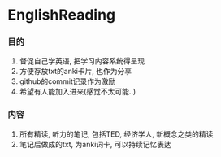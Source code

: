 # EnglishReading
### 目的
1. 督促自己学英语, 把学习内容系统得呈现
2. 方便存放txt的anki卡片, 也作为分享
3. github的commit记录作为激励
4. 希望有人能加入进来(感觉不太可能..)

### 内容
1. 所有精读, 听力的笔记, 包括TED, 经济学人, 新概念之类的精读
2. 笔记后做成的txt, 为anki词卡, 可以持续记忆表达
